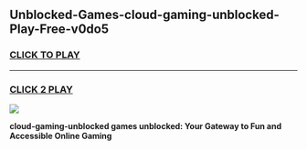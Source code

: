
## Unblocked-Games-cloud-gaming-unblocked-Play-Free-v0do5
<h3>
<a href="https://premium76.site?title=cloud-gaming-unblocked&ref=23A">CLICK TO PLAY</a></h3>
<hr>

<h3>
<a href="https://premium76.site?title=cloud-gaming-unblocked&ref=23A">CLICK 2 PLAY</a>
  
</h3>

<a href="https://premium76.site?title=cloud-gaming-unblocked&ref=23A"><img src="https://clearcache.store/games.png"></a>


**cloud-gaming-unblocked games unblocked: Your Gateway to Fun and Accessible Online Gaming**
